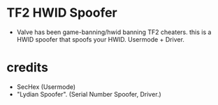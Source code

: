 # TF2 HWID Spoofer
- Valve has been game-banning/hwid banning TF2 cheaters. this is a HWID spoofer that spoofs your HWID. Usermode + Driver.

# credits
- SecHex (Usermode)
- "Lydian Spoofer". (Serial Number Spoofer, Driver.)
